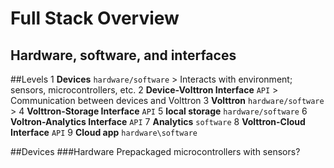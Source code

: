# Full Stack Overview
Hardware, software, and interfaces
---
##Levels
1 **Devices** `hardware/software` > Interacts with environment; sensors, microcontrollers, etc. 
2 **Device-Volttron Interface** `API` > Communication between devices and Volttron
3 **Volttron** `hardware/software` > 
4 **Volttron-Storage Interface** `API`
5 **local storage** `hardware/software`
6 **Voltron-Analytics Interface** `API`
7 **Analytics** `software`
8 **Volttron-Cloud Interface** `API`
9 **Cloud app** `hardware\software`

##Devices
###Hardware
Prepackaged microcontrollers with sensors?


